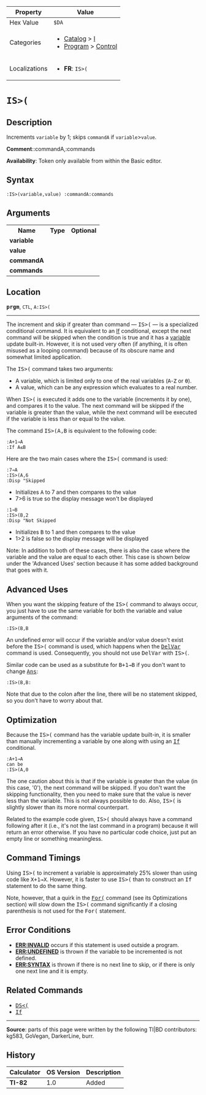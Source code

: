 | Property      | Value |
|---------------|-------|
| Hex Value     | `$DA`|
| Categories    | <ul><li>[Catalog](<../categories/Catalog.md>) > [I](<../categories/Catalog.md#I>)</li><li>[Program](<../categories/Program.md>) > [Control](<../categories/Program.md#Control>)</li></ul> |
| Localizations | <ul><li><b>FR</b>: `IS>(`</li></ul> |

# `IS>(`

## Description
Increments `variable` by 1; skips `commandA` if `variable`>`value`.

<b>Comment</b>::commandA,:commands

<b>Availability</b>: Token only available from within the Basic editor.

## Syntax
`:IS>(variable,value) :commandA:commands`

## Arguments
<table>
<tr><th>Name</th><th>Type</th><th>Optional</th></tr>

<tr><td><b>variable</b></td><td></td><td></td></tr>

<tr><td><b>value</b></td><td></td><td></td></tr>

<tr><td><b>commandA</b></td><td></td><td></td></tr>

<tr><td><b>commands</b></td><td></td><td></td></tr>

</table>

## Location
<tt><kbd><b>prgm</b></kbd></tt>, `CTL`, `A:IS>(`
<hr>

The increment and skip if greater than command — <tt>IS&gt;(</tt> — is a specialized conditional command. It is equivalent to an [If](If.md) conditional, except the next command will be skipped when the condition is true and it has a [variable](variables) update built-in. However, it is not used very often (if anything, it is often misused as a looping command) because of its obscure name and somewhat limited application.

The <tt>IS&gt;(</tt> command takes two arguments:

*   A variable, which is limited only to one of the real variables (<tt>A</tt>-<tt>Z</tt> or <tt>θ</tt>).
*   A value, which can be any expression which evaluates to a real number.

When <tt>IS&gt;(</tt> is executed it adds one to the variable (increments it by one), and compares it to the value. The next command will be skipped if the variable is greater than the value, while the next command will be executed if the variable is less than or equal to the value.

The command <tt>IS&gt;(A,B</tt> is equivalent to the following code:

```ti-basic
:A+1→A
:If A≤B
```

Here are the two main cases where the <tt>IS&gt;(</tt> command is used:

```ti-basic
:7→A
:IS>(A,6
:Disp "Skipped
```

*   Initializes <tt>A</tt> to 7 and then compares to the value
*   7>6 is true so the display message won't be displayed

```ti-basic
:1→B
:IS>(B,2
:Disp "Not Skipped
```

*   Initializes <tt>B</tt> to 1 and then compares to the value
*   1>2 is false so the display message will be displayed

Note: In addition to both of these cases, there is also the case where the variable and the value are equal to each other. This case is shown below under the 'Advanced Uses' section because it has some added background that goes with it.

## Advanced Uses

When you want the skipping feature of the <tt>IS&gt;(</tt> command to always occur, you just have to use the same variable for both the variable and value arguments of the command:

```ti-basic
:IS>(B,B
```

An undefined error will occur if the variable and/or value doesn't exist before the <tt>IS&gt;(</tt> command is used, which happens when the <tt><a href="DelVar.md">DelVar</a></tt> command is used. Consequently, you should not use <tt>DelVar</tt> with <tt>IS&gt;(</tt>.

Similar code can be used as a substitute for <tt>B+1→B</tt> if you don't want to change <tt><a href="Ans.md">Ans</a></tt>:

```ti-basic
:IS>(B,B:
```

  
Note that due to the colon after the line, there will be no statement skipped, so you don't have to worry about that.

## Optimization

Because the <tt>IS&gt;(</tt> command has the variable update built-in, it is smaller than manually incrementing a variable by one along with using an <tt><a href="If.md">If</a></tt> conditional.

```ti-basic
:A+1→A
can be
:IS>(A,0
```

The one caution about this is that if the variable is greater than the value (in this case, '0'), the next command will be skipped. If you don't want the skipping functionality, then you need to make sure that the value is never less than the variable. This is not always possible to do. Also, <tt>IS&gt;(</tt> is slightly slower than its more normal counterpart.

Related to the example code given, <tt>IS&gt;(</tt> should always have a command following after it (i.e., it's not the last command in a program) because it will return an error otherwise. If you have no particular code choice, just put an empty line or something meaningless.

## Command Timings

Using <tt>IS&gt;(</tt> to increment a variable is approximately 25% slower than using code like <tt>X+1→X</tt>. However, it is faster to use <tt>IS&gt;(</tt> than to construct an <tt>If</tt> statement to do the same thing.

Note, however, that a quirk in the <tt><a href="For(.md">For(</a></tt> command (see its Optimizations section) will slow down the <tt>IS&gt;(</tt> command significantly if a closing parenthesis is not used for the <tt>For(</tt> statement.

## Error Conditions

*   **[ERR:INVALID](errors#invalid)** occurs if this statement is used outside a program.
*   **[ERR:UNDEFINED](errors#undefined)** is thrown if the variable to be incremented is not defined.
*   **[ERR:SYNTAX](errors#syntax)** is thrown if there is no next line to skip, or if there is only one next line and it is empty.

## Related Commands

*   <tt><a href="DS(.md">DS&lt;(</a></tt>
*   <tt><a href="If.md">If</a></tt>

* * *

**Source**: parts of this page were written by the following TI|BD contributors: kg583, GoVegan, DarkerLine, burr.

## History
| Calculator | OS Version | Description |
|------------|------------|-------------|
| <b>TI-82</b> | 1.0 | Added |


